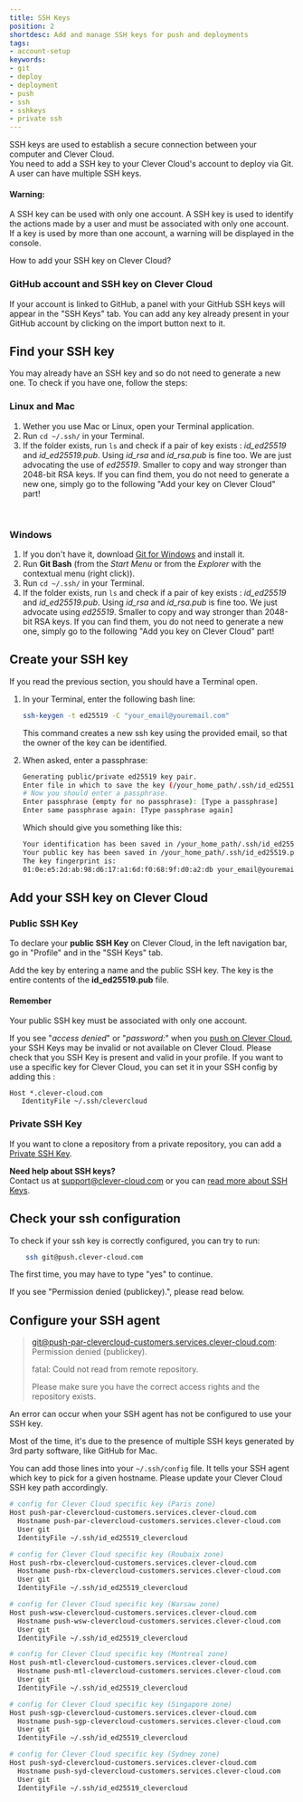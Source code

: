 ```yaml
---
title: SSH Keys
position: 2
shortdesc: Add and manage SSH keys for push and deployments
tags:
- account-setup
keywords:
- git
- deploy
- deployment
- push
- ssh
- sshkeys
- private ssh
---
```


SSH keys are used to establish a secure connection between your computer and Clever Cloud.  
You need to add a SSH key to your Clever Cloud's account to deploy via Git.  
A user can have multiple SSH keys.

<div class="alert alert-hot-problems">
<h4>Warning:</h4>
<p>A SSH key can be used with only one account. A SSH key is used to identify the actions made by a user and must be
associated with only one account.<br />
If a key is used by more than one account, a warning will be displayed in the console.</p>
</div>

How to add your SSH key on Clever Cloud?

### GitHub account and SSH key on Clever Cloud

If your account is linked to GitHub, a panel with your GitHub SSH keys will appear in the "SSH Keys" tab.
You can add any key already present in your GitHub account by clicking on the import button next to it.

## Find your SSH key

You may already have an SSH key and so do not need to generate a new one. To check if you have one, follow the steps:

### Linux and Mac

1. Wether you use Mac or Linux, open your Terminal application.
2. Run `cd ~/.ssh/` in your Terminal.
3. If the folder exists, run `ls` and check if a pair of key exists : *id_ed25519* and *id_ed25519.pub*.
   Using *id_rsa* and *id_rsa.pub* is fine too. We are just advocating the use of *ed25519*.
   Smaller to copy and way stronger than 2048-bit RSA keys.
   If you can find them, you do not need to generate a new one, simply go to the following
   "Add your key on Clever Cloud" part!

<br/>

### Windows

1. If you don't have it, download [Git for Windows](https://git-for-windows.github.io/) and install it.
2. Run **Git Bash** (from the *Start Menu* or from the *Explorer* with the contextual menu (right click)).
3. Run `cd ~/.ssh/` in your Terminal.
4. If the folder exists, run `ls` and check if a pair of key exists : *id_ed25519* and *id_ed25519.pub*.
   Using *id_rsa* and *id_rsa.pub* is fine too. We just advocate using *ed25519*.
   Smaller to copy and way stronger than 2048-bit RSA keys.
   If you can find them, you do not need to generate a new one, simply go to the following
   "Add you key on Clever Cloud" part!

## Create your SSH key

If you read the previous section, you should have a Terminal open.

1.  In your Terminal, enter the following bash line:

    ```bash
    ssh-keygen -t ed25519 -C "your_email@youremail.com"
    ```
    This command creates a new ssh key using the provided email, so that the owner of the key can be identified.

2.  When asked, enter a passphrase:

    ```bash
    Generating public/private ed25519 key pair.
    Enter file in which to save the key (/your_home_path/.ssh/id_ed25519):
    # Now you should enter a passphrase.
    Enter passphrase (empty for no passphrase): [Type a passphrase]
    Enter same passphrase again: [Type passphrase again]
    ```

    Which should give you something like this:

    ```bash
    Your identification has been saved in /your_home_path/.ssh/id_ed25519.
    Your public key has been saved in /your_home_path/.ssh/id_ed25519.pub.
    The key fingerprint is:
    01:0e:e5:2d:ab:98:d6:17:a1:6d:f0:68:9f:d0:a2:db your_email@youremail.com
    ```

## Add your SSH key on Clever Cloud

### Public SSH Key
To declare your **public SSH Key** on Clever Cloud, in the left navigation bar, go in "Profile" and in the "SSH Keys" tab.

Add the key by entering a name and the public SSH key. The key is the entire contents of the **id_ed25519.pub** file.

<div class="alert alert-hot-problems">
<h4>Remember</h4>
<p>Your public SSH key must be associated with only one account.</p>
</div>

If you see "*access denied*" or "*password:*" when you
[push on Clever Cloud](https://www.clever-cloud.com/doc/clever-cloud-overview/add-application/#git-deployment),
your SSH Keys may be invalid or not available on Clever Cloud. Please check that you SSH Key is present and valid in
your profile.
If you want to use a specific key for Clever Cloud, you can set it in your SSH config by adding this :
```
Host *.clever-cloud.com 
   IdentityFile ~/.ssh/clevercloud
```

### Private SSH Key
If you want to clone a repository from a private repository, you can add a [Private SSH Key](https://www.clever-cloud.com/doc/clever-cloud-overview/common-application-configuration/#private-ssh-key).



<i class="icon-question-sign"></i> **Need help about SSH keys?**  
Contact us at <support@clever-cloud.com> or you can
[read more about SSH Keys](http://git-scm.com/book/en/Git-on-the-Server-Generating-Your-SSH-Public-Key).

## Check your ssh configuration

To check if your ssh key is correctly configured, you can try to run:

```bash
    ssh git@push.clever-cloud.com
```

The first time, you may have to type "yes" to continue.

If you see "Permission denied (publickey).", please read below.

## Configure your SSH agent

> git@push-par-clevercloud-customers.services.clever-cloud.com: Permission denied (publickey).
>
> fatal: Could not read from remote repository.
>
> Please make sure you have the correct access rights
> and the repository exists.

An error can occur when your SSH agent has not be configured to use your SSH key.

Most of the time, it's due to the presence of multiple SSH keys generated by 3rd party software, like GitHub for Mac.

You can add those lines into your `~/.ssh/config` file. It tells your SSH agent which key to pick for a given hostname.
Please update your Clever Cloud SSH key path accordingly.

```bash
# config for Clever Cloud specific key (Paris zone)
Host push-par-clevercloud-customers.services.clever-cloud.com
  Hostname push-par-clevercloud-customers.services.clever-cloud.com
  User git
  IdentityFile ~/.ssh/id_ed25519_clevercloud

# config for Clever Cloud specific key (Roubaix zone)
Host push-rbx-clevercloud-customers.services.clever-cloud.com
  Hostname push-rbx-clevercloud-customers.services.clever-cloud.com
  User git
  IdentityFile ~/.ssh/id_ed25519_clevercloud

# config for Clever Cloud specific key (Warsaw zone)
Host push-wsw-clevercloud-customers.services.clever-cloud.com
  Hostname push-wsw-clevercloud-customers.services.clever-cloud.com
  User git
  IdentityFile ~/.ssh/id_ed25519_clevercloud

# config for Clever Cloud specific key (Montreal zone)
Host push-mtl-clevercloud-customers.services.clever-cloud.com
  Hostname push-mtl-clevercloud-customers.services.clever-cloud.com
  User git
  IdentityFile ~/.ssh/id_ed25519_clevercloud

# config for Clever Cloud specific key (Singapore zone)
Host push-sgp-clevercloud-customers.services.clever-cloud.com
  Hostname push-sgp-clevercloud-customers.services.clever-cloud.com
  User git
  IdentityFile ~/.ssh/id_ed25519_clevercloud

# config for Clever Cloud specific key (Sydney zone)
Host push-syd-clevercloud-customers.services.clever-cloud.com
  Hostname push-syd-clevercloud-customers.services.clever-cloud.com
  User git
  IdentityFile ~/.ssh/id_ed25519_clevercloud
```
